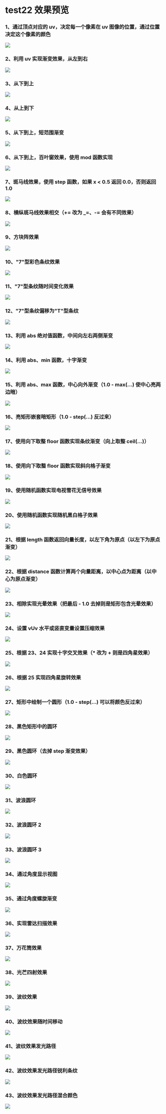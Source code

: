 # test22 效果预览

### 1、通过顶点对应的 uv，决定每一个像素在 uv 图像的位置，通过位置决定这个像素的颜色

<image src="../assets/images/test22-screenshot/1.png" />

### 2、利用 uv 实现渐变效果，从左到右

<image src="../assets/images/test22-screenshot/2.png" />

### 3、从下到上

<image src="../assets/images/test22-screenshot/3.png" />

### 4、从上到下

<image src="../assets/images/test22-screenshot/4.png" />

### 5、从下到上，短范围渐变

<image src="../assets/images/test22-screenshot/5.png" />

### 6、从下到上，百叶窗效果，使用 mod 函数实现

<image src="../assets/images/test22-screenshot/6.png" />

### 7、斑马线效果，使用 step 函数，如果 x < 0.5 返回 0.0，否则返回 1.0

<image src="../assets/images/test22-screenshot/7.png" />

### 8、横纵斑马线效果相交（+= 改为 \_=、-= 会有不同效果）

<image src="../assets/images/test22-screenshot/8.png" />

### 9、方块阵效果

<image src="../assets/images/test22-screenshot/9.png" />

### 10、"7"型彩色条纹效果

<image src="../assets/images/test22-screenshot/10.png" />

### 11、"7"型条纹随时间变化效果

<image src="../assets/images/test22-screenshot/11.png" />

### 12、"7"型条纹偏移为"T"型条纹

<image src="../assets/images/test22-screenshot/12.png" />

### 13、利用 abs 绝对值函数，中间向左右两侧渐变

<image src="../assets/images/test22-screenshot/13.png" />

### 14、利用 abs、min 函数，十字渐变

<image src="../assets/images/test22-screenshot/14.png" />

### 15、利用 abs、max 函数，中心向外渐变（1.0 - max(...) 使中心亮两边暗）

<image src="../assets/images/test22-screenshot/15.png" />

### 16、亮矩形嵌套暗矩形（1.0 - step(...) 反过来）

<image src="../assets/images/test22-screenshot/16.png" />

### 17、使用向下取整 floor 函数实现条纹渐变（向上取整 ceil(...)）

<image src="../assets/images/test22-screenshot/17.png" />

### 18、使用向下取整 floor 函数实现斜向格子渐变

<image src="../assets/images/test22-screenshot/18.png" />

### 19、使用随机函数实现电视雪花无信号效果

<image src="../assets/images/test22-screenshot/19.png" />

### 20、使用随机函数实现随机黑白格子效果

<image src="../assets/images/test22-screenshot/20.png" />

### 21、根据 length 函数返回向量长度，以左下角为原点（以左下为原点渐变）

<image src="../assets/images/test22-screenshot/21.png" />

### 22、根据 distance 函数计算两个向量距离，以中心点为距离（以中心为原点渐变）

<image src="../assets/images/test22-screenshot/22.png" />

### 23、相除实现光晕效果（把最后 - 1.0 去掉则是矩形包含光晕效果）

<image src="../assets/images/test22-screenshot/23.png" />

### 24、设置 vUv 水平或竖直变量设置压缩效果

<image src="../assets/images/test22-screenshot/24.png" />

### 25、根据 23、24 实现十字交叉效果（\* 改为 + 则是四角星效果）

<image src="../assets/images/test22-screenshot/25.png" />

### 26、根据 25 实现四角星旋转效果

<image src="../assets/images/test22-screenshot/26.png" />

### 27、矩形中绘制一个圆形（1.0 - step(...) 可以将颜色反过来）

<image src="../assets/images/test22-screenshot/27.png" />

### 28、黑色矩形中的圆环

<image src="../assets/images/test22-screenshot/28.png" />

### 29、黑色圆环（去掉 step 渐变效果）

<image src="../assets/images/test22-screenshot/29.png" />

### 30、白色圆环

<image src="../assets/images/test22-screenshot/30.png" />

### 31、波浪圆环

<image src="../assets/images/test22-screenshot/31.png" />

### 32、波浪圆环 2

<image src="../assets/images/test22-screenshot/32.png" />

### 33、波浪圆环 3

<image src="../assets/images/test22-screenshot/33.png" />

### 34、通过角度显示视图

<image src="../assets/images/test22-screenshot/34.png" />

### 35、通过角度螺旋渐变

<image src="../assets/images/test22-screenshot/35.png" />

### 36、实现雷达扫描效果

<image src="../assets/images/test22-screenshot/36.png" />

### 37、万花筒效果

<image src="../assets/images/test22-screenshot/37.png" />

### 38、光芒四射效果

<image src="../assets/images/test22-screenshot/38.png" />

### 39、波纹效果

<image src="../assets/images/test22-screenshot/39.png" />

### 40、波纹效果随时间移动

<image src="../assets/images/test22-screenshot/40.png" />

### 41、波纹效果发光路径

<image src="../assets/images/test22-screenshot/41.png" />

### 42、波纹效果发光路径锐利条纹

<image src="../assets/images/test22-screenshot/42.png" />

### 43、波纹效果发光路径混合颜色

<image src="../assets/images/test22-screenshot/43.png" />

